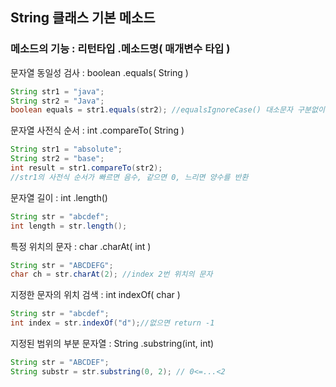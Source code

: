 ## String 클래스 기본 메소드

### 메소드의 기능 : 리턴타입 .메소드명( 매개변수 타입 )

문자열 동일성 검사 : boolean .equals( String )

```java
String str1 = "java";
String str2 = "Java";
boolean equals = str1.equals(str2); //equalsIgnoreCase() 대소문자 구분없이 비교
```

문자열 사전식 순서 : int .compareTo( String )

```java
String str1 = "absolute";
String str2 = "base";
int result = str1.compareTo(str2); 
//str1의 사전식 순서가 빠르면 음수, 같으면 0, 느리면 양수를 반환
```

문자열 길이 : int .length()

```java
String str = "abcdef";
int length = str.length();
```

특정 위치의 문자 : char .charAt( int )

```java
String str = "ABCDEFG";
char ch = str.charAt(2); //index 2번 위치의 문자
```

지정한 문자의 위치 검색 : int indexOf( char )

```java
String str = "abcdef";
int index = str.indexOf("d");//없으면 return -1
```

지정된 범위의 부분 문자열 : String .substring(int, int)

```java
String str = "ABCDEF";
String substr = str.substring(0, 2); // 0<=...<2
```
